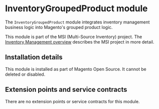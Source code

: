 # InventoryGroupedProduct module

The `InventoryGroupedProduct` module integrates inventory management business logic into Magento's grouped product logic.

This module is part of the MSI (Multi-Source Inventory) project. The 
[Inventory Management overview](https://devdocs.magento.com/guides/v2.3/inventory/index.html)
describes the MSI project in more detail.

## Installation details

This module is installed as part of Magento Open Source. It cannot be deleted or disabled.
 
## Extension points and service contracts

There are no extension points or service contracts for this module.
